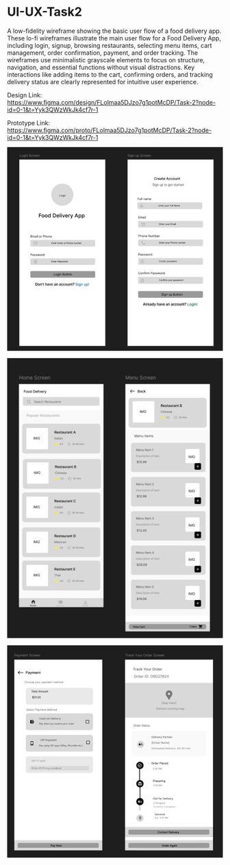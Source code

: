# UI-UX-Task2
A low-fidelity wireframe showing the basic user flow of a food delivery app. 
These lo-fi wireframes illustrate the main user flow for a Food Delivery App, including login, signup, browsing restaurants, selecting menu items, cart management, order confirmation, payment, and order tracking. 
The wireframes use minimalistic grayscale elements to focus on structure, navigation, and essential functions without visual distractions.
Key interactions like adding items to the cart, confirming orders, and tracking delivery status are clearly represented for intuitive user experience.

Design Link: https://www.figma.com/design/FLolmaa5DJzo7g1potMcDP/Task-2?node-id=0-1&t=Yyk3QWzWkJk4cf7r-1

Prototype Link: https://www.figma.com/proto/FLolmaa5DJzo7g1potMcDP/Task-2?node-id=0-1&t=Yyk3QWzWkJk4cf7r-1

![image alt](https://github.com/MukashifaFatima/UI-UX-Task2/blob/main/Screenshot%202025-10-22%20001038.png?raw=true)

![image alt](https://github.com/MukashifaFatima/UI-UX-Task2/blob/main/Screenshot%202025-10-22%20001103.png?raw=true)

![image alt](https://github.com/MukashifaFatima/UI-UX-Task2/blob/main/Screenshot%202025-10-22%20001151.png?raw=true)

